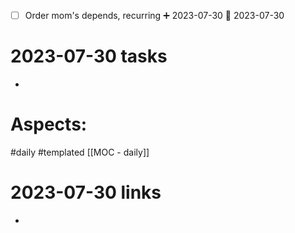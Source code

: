 - [ ] Order mom's depends,  recurring ➕ 2023-07-30 📅 2023-07-30
# 2023-07-30 tasks

- 

# Aspects:
#daily #templated
[[MOC - daily]]

# 2023-07-30 links
- 


